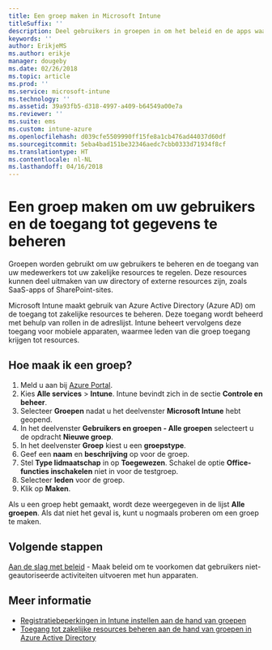 ```yaml
---
title: Een groep maken in Microsoft Intune
titleSuffix: ''
description: Deel gebruikers in groepen in om het beleid en de apps waar ze toegang toe hebben gemakkelijker te beheren.
keywords: ''
author: ErikjeMS
ms.author: erikje
manager: dougeby
ms.date: 02/26/2018
ms.topic: article
ms.prod: ''
ms.service: microsoft-intune
ms.technology: ''
ms.assetid: 39a93fb5-d318-4997-a409-b64549a00e7a
ms.reviewer: ''
ms.suite: ems
ms.custom: intune-azure
ms.openlocfilehash: d039cfe5509990ff15fe8a1cb476ad44037d60df
ms.sourcegitcommit: 5eba4bad151be32346aedc7cbb0333d71934f8cf
ms.translationtype: HT
ms.contentlocale: nl-NL
ms.lasthandoff: 04/16/2018
---
```

# <a name="create-a-group-to-manage-your-users-and-data-access"></a>Een groep maken om uw gebruikers en de toegang tot gegevens te beheren

Groepen worden gebruikt om uw gebruikers te beheren en de toegang van uw medewerkers tot uw zakelijke resources te regelen. Deze resources kunnen deel uitmaken van uw directory of externe resources zijn, zoals SaaS-apps of SharePoint-sites.

Microsoft Intune maakt gebruik van Azure Active Directory (Azure AD) om de toegang tot zakelijke resources te beheren. Deze toegang wordt beheerd met behulp van rollen in de adreslijst. Intune beheert vervolgens deze toegang voor mobiele apparaten, waarmee leden van die groep toegang krijgen tot resources.

## <a name="how-do-i-create-a-group"></a>Hoe maak ik een groep?

1. Meld u aan bij [Azure Portal](https://portal.azure.com).
2. Kies **Alle services** > **Intune**. Intune bevindt zich in de sectie **Controle en beheer**.
3. Selecteer **Groepen** nadat u het deelvenster **Microsoft Intune** hebt geopend.
4. In het deelvenster **Gebruikers en groepen - Alle groepen** selecteert u de opdracht **Nieuwe groep**.
5. In het deelvenster **Groep** kiest u een **groepstype**.
5. Geef een **naam** en **beschrijving** op voor de groep.
6. Stel **Type lidmaatschap** in op **Toegewezen**. Schakel de optie **Office-functies inschakelen** niet in voor de testgroep.
7. Selecteer **leden** voor de groep.
7. Klik op **Maken**.

Als u een groep hebt gemaakt, wordt deze weergegeven in de lijst **Alle groepen**. Als dat niet het geval is, kunt u nogmaals proberen om een groep te maken.

## <a name="next-steps"></a>Volgende stappen

[Aan de slag met beleid](get-started-policies.md) - Maak beleid om te voorkomen dat gebruikers niet-geautoriseerde activiteiten uitvoeren met hun apparaten.

## <a name="learn-more"></a>Meer informatie

* [Registratiebeperkingen in Intune instellen aan de hand van groepen](groups-add.md)
* [Toegang tot zakelijke resources beheren aan de hand van groepen in Azure Active Directory](https://docs.microsoft.com/azure/active-directory/active-directory-manage-groups)
